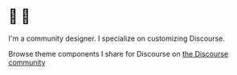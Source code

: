# 👋 🌈

I'm a community designer. I specialize on customizing  Discourse. 

Browse theme components I share for Discourse on [the Discourse community](https://meta.discourse.org/search?expanded=false&q=%23theme-component%20%40nolo%20in%3Afirst)
